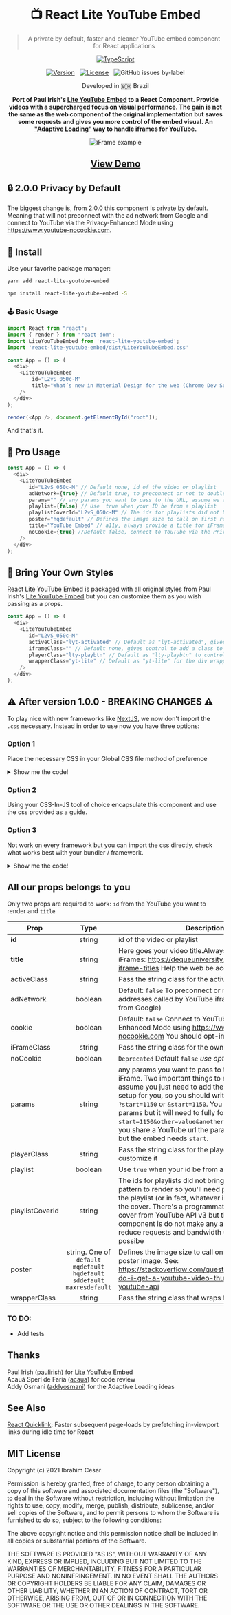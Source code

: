  <div align="center">
 
  <h1>📺  React Lite YouTube Embed</h1>
  <blockquote>A private by default, faster and cleaner YouTube embed component for React applications</blockquote>
  
[![TypeScript](https://badges.frapsoft.com/typescript/code/typescript.svg?v=101)](https://github.com/ellerbrock/typescript-badges/)
  
[![Version](https://img.shields.io/npm/v/react-lite-youtube-embed?label=latest%20version)](https://www.npmjs.com/package/react-lite-youtube-embed)&nbsp; &nbsp;[![License](https://badgen.net/github/license/ibrahimcesar/react-lite-youtube-embed)](./LICENSE)&nbsp; &nbsp;![GitHub issues by-label](https://img.shields.io/github/issues/ibrahimcesar/react-lite-youtube-embed/bug)

<p>Developed in 🇧🇷 <span role="img" aria-label="Flag for Brazil">Brazil</p>

<strong>Port of Paul Irish's [Lite YouTube Embed](https://github.com/paulirish/lite-youtube-embed) to a React Component. Provide videos with a supercharged focus on visual performance. The gain is not the same as the web component of the original implementation but saves some requests and gives you more control of the embed visual. An ["Adaptive Loading"](https://www.youtube.com/watch?v=puUPpVrIRkc) way to handle iframes for YouTube.</strong>

![iFrame example](https://react-lite-youtube-embed.s3-sa-east-1.amazonaws.com/lite.gif)

## [View Demo](https://react-lite-youtube-embed.ibrahimcesar.cloud/)

</div>

## 🔒 2.0.0 Privacy by Default

The biggest change is, from 2.0.0 this component is private by default. Meaning that will not preconnect with the ad network from Google and connect to YouTube via the Privacy-Enhanced Mode using https://www.youtube-nocookie.com.

## 🚀 Install

Use your favorite package manager:

```bash
yarn add react-lite-youtube-embed
```

```bash
npm install react-lite-youtube-embed -S
```
### 🕹️ Basic Usage

```javascript
import React from "react";
import { render } from "react-dom";
import LiteYouTubeEmbed from 'react-lite-youtube-embed';
import 'react-lite-youtube-embed/dist/LiteYouTubeEmbed.css'

const App = () => (
  <div>
    <LiteYouTubeEmbed 
        id="L2vS_050c-M"
        title="What’s new in Material Design for the web (Chrome Dev Summit 2019)"
    />
  </div>
);

render(<App />, document.getElementById("root"));
```

And that's it.

## 💎 Pro Usage

```javascript
const App = () => (
  <div>
    <LiteYouTubeEmbed
       id="L2vS_050c-M" // Default none, id of the video or playlist
       adNetwork={true} // Default true, to preconnect or not to doubleclick addresses called by YouTube iframe (the adnetwork from Google)
       params="" // any params you want to pass to the URL, assume we already had '&' and pass your parameters string
       playlist={false} // Use  true when your ID be from a playlist
       playlistCoverId="L2vS_050c-M" // The ids for playlists did not bring the cover in a pattern to render so you'll need pick up a video from the playlist (or in fact, whatever id) and use to render the cover. There's a programmatic way to get the cover from YouTube API v3 but the aim of this component is do not make any another call and reduce requests and bandwidth usage as much as possibe
       poster="hqdefault" // Defines the image size to call on first render as poster image. Possible values are "default","mqdefault",  "hqdefault", "sddefault" and "maxresdefault". Default value for this prop is "hqdefault". Please be aware that "sddefault" and "maxresdefault", high resolution images are not always avaialble for every video. See: https://stackoverflow.com/questions/2068344/how-do-i-get-a-youtube-video-thumbnail-from-the-youtube-api
       title="YouTube Embed" // a11y, always provide a title for iFrames: https://dequeuniversity.com/tips/provide-iframe-titles Help the web be accessible ;)
       noCookie={true} //Default false, connect to YouTube via the Privacy-Enhanced Mode using https://www.youtube-nocookie.com
    />
  </div>
);
```

## 🧰 Bring Your Own Styles

React Lite YouTube Embed is packaged with all original styles from Paul Irish's [Lite YouTube Embed](https://github.com/paulirish/lite-youtube-embed) but you can customize them as you wish passing as a props.

```javascript
const App = () => (
  <div>
    <LiteYouTubeEmbed
       id="L2vS_050c-M"
       activeClass="lyt-activated" // Default as "lyt-activated", gives control to wrapper once clicked
       iframeClass="" // Default none, gives control to add a class to iframe element itself
       playerClass="lty-playbtn" // Default as "lty-playbtn" to control player button styles
       wrapperClass="yt-lite" // Default as "yt-lite" for the div wrapping the area, it is the most important class and needs extra attention, please refer to LiteYouTubeEmbed.css for a reference.
    />
  </div>
);
```

## ⚠️ After version 1.0.0 - BREAKING CHANGES ⚠️

To play nice with new frameworks like [NextJS](https://nextjs.org/), we now don't import the `.css` necessary. Instead in order to use now you have three options:

### Option 1

Place the necessary CSS in your Global CSS file method of preference

<details>

<summary> Show me the code!</summary>

```css
.yt-lite {
    background-color: #000;
    position: relative;
    display: block;
    contain: content;
    background-position: center center;
    background-size: cover;
    cursor: pointer;
}

/* gradient */
.yt-lite::before {
    content: '';
    display: block;
    position: absolute;
    top: 0;
    background-image: url(data:image/png;base64,iVBORw0KGgoAAAANSUhEUgAAAAEAAADGCAYAAAAT+OqFAAAAdklEQVQoz42QQQ7AIAgEF/T/D+kbq/RWAlnQyyazA4aoAB4FsBSA/bFjuF1EOL7VbrIrBuusmrt4ZZORfb6ehbWdnRHEIiITaEUKa5EJqUakRSaEYBJSCY2dEstQY7AuxahwXFrvZmWl2rh4JZ07z9dLtesfNj5q0FU3A5ObbwAAAABJRU5ErkJggg==);
    background-position: top;
    background-repeat: repeat-x;
    height: 60px;
    padding-bottom: 50px;
    width: 100%;
    transition: all 0.2s cubic-bezier(0, 0, 0.2, 1);
}

/* responsive iframe with a 16:9 aspect ratio
    thanks https://css-tricks.com/responsive-iframes/
*/
.yt-lite::after {
    content: "";
    display: block;
    padding-bottom: calc(100% / (16 / 9));
}
.yt-lite > iframe {
    width: 100%;
    height: 100%;
    position: absolute;
    top: 0;
    left: 0;
}

/* play button */
.yt-lite > .lty-playbtn {
    width: 70px;
    height: 46px;
    background-color: #212121;
    z-index: 1;
    opacity: 0.8;
    border-radius: 14%; /* TODO: Consider replacing this with YT's actual svg. Eh. */
    transition: all 0.2s cubic-bezier(0, 0, 0.2, 1);
}
.yt-lite:hover > .lty-playbtn {
    background-color: #f00;
    opacity: 1;
}
/* play button triangle */
.yt-lite > .lty-playbtn:before {
    content: '';
    border-style: solid;
    border-width: 11px 0 11px 19px;
    border-color: transparent transparent transparent #fff;
}

.yt-lite > .lty-playbtn,
.yt-lite > .lty-playbtn:before {
    position: absolute;
    top: 50%;
    left: 50%;
    transform: translate3d(-50%, -50%, 0);
}

/* Post-click styles */
.yt-lite.lyt-activated {
    cursor: unset;
}
.yt-lite.lyt-activated::before,
.yt-lite.lyt-activated > .lty-playbtn {
    opacity: 0;
    pointer-events: none;
}
```

For example, for NextJS:

```jsx      
<style jsx global>{`
        html,
        body {
          padding: 0;
          margin: 0;
          font-family: -apple-system, BlinkMacSystemFont, Segoe UI, Roboto,
            Oxygen, Ubuntu, Cantarell, Fira Sans, Droid Sans, Helvetica Neue,
            sans-serif;
        }

        * {
          box-sizing: border-box;
        }
        
        // CSS above
        
`}</style>

```

</details>

### Option 2

Using your CSS-In-JS tool of choice encapsulate this component and use the css provided as a guide.

### Option 3

Not work on every framework but you can import the css directly, check what works best with your bundler / framework.

<details>
<summary>Show me the code!</summary>
 
```ts
import 'react-lite-youtube-embed/dist/LiteYouTubeEmbed.css';
```

or in a *.css/scss etc:

```
@import "~react-lite-youtube-embed/dist/LiteYouTubeEmbed.css";
```

</details>

## All our props belongs to you

Only two props are required to work: `id` from the YouTube you want to render and `title`

| Prop   |      Type      |  Description |
|----------|:--------:|------------|
| **id** |  string | id of the video or playlist |
| **title** |    string   | Here goes your video title.Always provide a title for iFrames: https://dequeuniversity.com/tips/provide-iframe-titles Help the web be accessible ;) #a111y |
| activeClass | string | Pass the string class for the active state |
| adNetwork | boolean | Default: `false`  To preconnect or not to doubleclick addresses called by YouTube iframe (the adnetwork from Google) |
| cookie | boolean |    Default: `false` Connect to YouTube via the Privacy-Enhanced Mode using https://www.youtube-nocookie.com You should opt-in to allow cookies|
| iFrameClass | string |    Pass the string class for the own iFrame |
| noCookie | boolean |    `Deprecated` Default `false` _use option **cookie** to opt-in_|
| params | string |    any params you want to pass to the URL in the iFrame. Two important things to notice: You can assume you just need to add the params, we already setup for you, so you should write `start=1150` and not `?start=1150` or `&start=1150`. You can place more params but it will need to fully form: `start=1150&other=value&another=value`. First, when you share a YouTube url the param of time is just `t`, but the embed needs `start`.|
| playerClass | string | Pass the string class for the player, once you can customize it |
| playlist | boolean |    Use `true` when your id be from a playlist |
| playlistCoverId | string | The ids for playlists did not bring the cover in a pattern to render so you'll need pick up a video from the playlist (or in fact, whatever id) and use to render the cover. There's a programmatic way to get the cover from YouTube API v3 but the aim of this component is do not make any another call and reduce requests and bandwidth usage as much as possibe  |
| poster | string. One of `default` `mqdefault`  `hqdefault` `sddefault` `maxresdefault` |   Defines the image size to call on first render as poster image. See: https://stackoverflow.com/questions/2068344/how-do-i-get-a-youtube-video-thumbnail-from-the-youtube-api |
| wrapperClass | string |   Pass the string class that wraps the iFrame |


### TO DO:
- Add tests

## Thanks

Paul Irish ([paulirish](https://github.com/paulirish)) for [Lite YouTube Embed](https://github.com/paulirish/lite-youtube-embed)  
Acauã Sperl de Faria ([acaua](https://github.com/acaua)) for code review  
Addy Osmani ([addyosmani](https://github.com/addyosmani)) for the Adaptive Loading ideas

## See Also

[React Quicklink](https://www.npmjs.com/package/react-quicklink): Faster subsequent page-loads by prefetching in-viewport links during idle time for __React__

## MIT License

Copyright (c) 2021 Ibrahim Cesar

Permission is hereby granted, free of charge, to any person obtaining a copy
of this software and associated documentation files (the "Software"), to deal
in the Software without restriction, including without limitation the rights
to use, copy, modify, merge, publish, distribute, sublicense, and/or sell
copies of the Software, and to permit persons to whom the Software is
furnished to do so, subject to the following conditions:

The above copyright notice and this permission notice shall be included in all
copies or substantial portions of the Software.

THE SOFTWARE IS PROVIDED "AS IS", WITHOUT WARRANTY OF ANY KIND, EXPRESS OR
IMPLIED, INCLUDING BUT NOT LIMITED TO THE WARRANTIES OF MERCHANTABILITY,
FITNESS FOR A PARTICULAR PURPOSE AND NONINFRINGEMENT. IN NO EVENT SHALL THE
AUTHORS OR COPYRIGHT HOLDERS BE LIABLE FOR ANY CLAIM, DAMAGES OR OTHER
LIABILITY, WHETHER IN AN ACTION OF CONTRACT, TORT OR OTHERWISE, ARISING FROM,
OUT OF OR IN CONNECTION WITH THE SOFTWARE OR THE USE OR OTHER DEALINGS IN THE
SOFTWARE.
